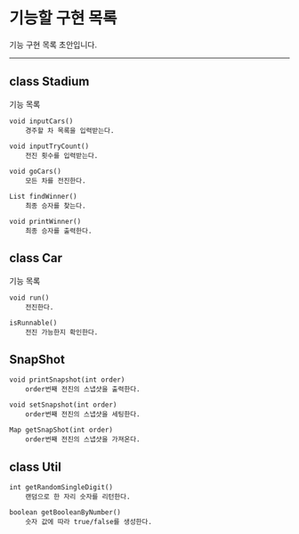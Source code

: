 # 기능할 구현 목록
기능 구현 목록 초안입니다.  

----
## class Stadium
기능 목록
```
void inputCars()
    경주할 차 목록을 입력받는다.
```
```
void inputTryCount()
    전진 횟수를 입력받는다. 
```
```
void goCars()
    모든 차를 전진한다.
```
```
List findWinner()
    최종 승자를 찾는다.
```
```
void printWinner()
    최종 승자를 출력한다.
```
## class Car 
기능 목록
```
void run()
    전진한다.
```
```
isRunnable()
    전진 가능한지 확인한다.
```

## SnapShot
```
void printSnapshot(int order)
    order번째 전진의 스냅샷을 출력한다.
```
```
void setSnapshot(int order)
    order번째 전진의 스냅샷을 세팅한다.
```
```
Map getSnapShot(int order)
    order번째 전진의 스냅샷을 가져온다.
```

## class Util
```
int getRandomSingleDigit()
    랜덤으로 한 자리 숫자를 리턴한다.
```
```
boolean getBooleanByNumber()
    숫자 값에 따라 true/false를 생성한다.
```